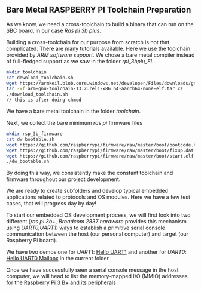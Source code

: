 ## Bare Metal RASPBERRY PI Toolchain Preparation


As we know, we need a cross-toolchain to build a binary that can run on the SBC board,
in our case *Ras pi 3b plus*.

Building a cross-toolchain for our purpose from scratch is not that complicated.
There are many tutorials available. Here we use the toolchain provided by *ARM software support*.
We chose a bare metal compiler instead of full-fledged support as we saw in the folder *rpi_3bplu_EL*.



```bash
mkdir toolchain
cat download_toolchain.sh
wget https://armkeil.blob.core.windows.net/developer/Files/downloads/gnu/13.2.rel1/binrel/arm-gnu-toolchain-13.2.rel1-x86_64-aarch64-none-elf.tar.xz
tar -xf arm-gnu-toolchain-13.2.rel1-x86_64-aarch64-none-elf.tar.xz
./download_toolchain.sh
// this is after doing chmod
```

We have a bare metal toolchain in the folder *toolchain*.

Next, we collect the bare minimum *ras pi* firmware files

```bash
mkdir rsp_3b_firmware
cat dw_bootable.sh
wget https://github.com/raspberrypi/firmware/raw/master/boot/bootcode.bin
wget https://github.com/raspberrypi/firmware/raw/master/boot/fixup.dat
wget https://github.com/raspberrypi/firmware/raw/master/boot/start.elf
./dw_bootable.sh
```

By doing this way, we consistently make the constant toolchain and firmware throughout our project development.


We are ready to create subfolders and develop typical embedded applications related to protocols and OS modules.
Here we have a few test cases, that will progress day by day!

To start our embedded OS development process, we will first look into two different 
(*ras pi 3b+, Broadcom 2837 hardware* provides this mechanism using *UART0,UART1*)
ways to establish a primitive serial console communication between the host (our personal computer) 
and target (our Raspberry Pi board).

We have two demos one for *UART1*: <a href="https://github.com/abmajith/bare_metal_embedded_os/tree/main/rpi_3bplus_BM/helloUART" class="custom-link">Hello UART1</a>
and another for *UART0*: <a href="https://github.com/abmajith/bare_metal_embedded_os/tree/main/rpi_3bplus_BM/helloMAILBOXUART" class="custom-link">Hello UART0 Mailbox</a>
in the current folder. 

Once we have successfully seen a serial console message in the host computer,
we will head to list the memory-mapped I/O (MMIO) addresses for the 
<a href="https://github.com/abmajith/bare_metal_embedded_os/tree/main/rpi_3bplus_BM/helloMAILBOXUART" class="custom-link">Raspberry Pi 3 B+ and its peripherals</a>


